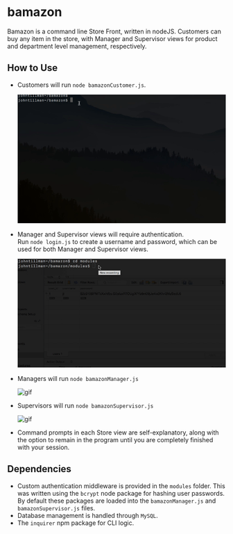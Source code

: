 # bamazon

Bamazon is a command line Store Front, written in nodeJS. Customers can buy any item in the store, with Manager and Supervisor views for product and department level management, respectively.

## How to Use

* Customers will run `node bamazonCustomer.js`.

  ![gif](bamazonCustomer.gif)  
* Manager and Supervisor views will require authentication.  
Run `node login.js` to create a username and password, which can be used for both Manager and Supervisor views.

  ![gif](login.gif) 
* Managers will run `node bamazonManager.js`

  ![gif](bamazonManager.gif)  
* Supervisors will run `node bamazonSupervisor.js`

  ![gif](bamazonSupervisor.gif) 
* Command prompts in each Store view are self-explanatory, along with the option to remain in the program until you are completely finished with your session.

## Dependencies 

* Custom authentication middleware is provided in the `modules` folder. This was written using the `bcrypt` node package for hashing user passwords. By default these packages are loaded into the `bamazonManager.js` and `bamazonSupervisor.js` files.
* Database management is handled through `MySQL`.
* The `inquirer` npm package for CLI logic.